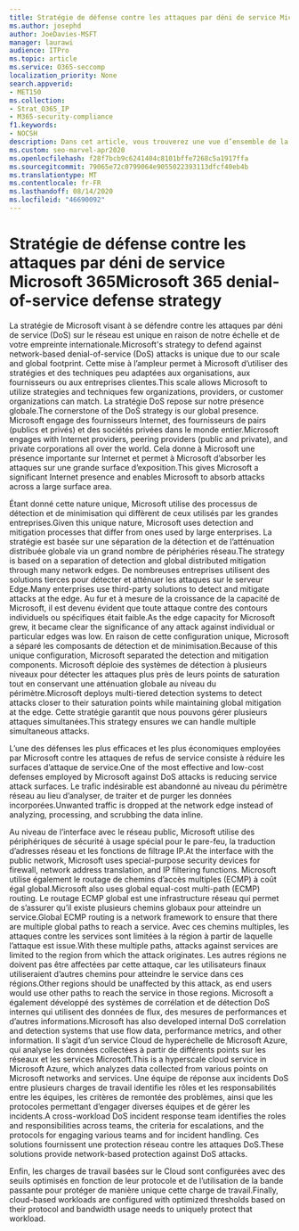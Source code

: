 ```yaml
---
title: Stratégie de défense contre les attaques par déni de service Microsoft 365
ms.author: josephd
author: JoeDavies-MSFT
manager: laurawi
audience: ITPro
ms.topic: article
ms.service: O365-seccomp
localization_priority: None
search.appverid:
- MET150
ms.collection:
- Strat_O365_IP
- M365-security-compliance
f1.keywords:
- NOCSH
description: Dans cet article, vous trouverez une vue d’ensemble de la stratégie de défense Microsoft pour les attaques par déni de service (DoS).
ms.custom: seo-marvel-apr2020
ms.openlocfilehash: f28f7bcb9c6241404c8101bffe7268c5a1917ffa
ms.sourcegitcommit: 79065e72c0799064e9055022393113dfcf40eb4b
ms.translationtype: MT
ms.contentlocale: fr-FR
ms.lasthandoff: 08/14/2020
ms.locfileid: "46690092"
---
```

# <a name="microsoft-365-denial-of-service-defense-strategy"></a><span data-ttu-id="21acc-103">Stratégie de défense contre les attaques par déni de service Microsoft 365</span><span class="sxs-lookup"><span data-stu-id="21acc-103">Microsoft 365 denial-of-service defense strategy</span></span>

<span data-ttu-id="21acc-104">La stratégie de Microsoft visant à se défendre contre les attaques par déni de service (DoS) sur le réseau est unique en raison de notre échelle et de votre empreinte internationale.</span><span class="sxs-lookup"><span data-stu-id="21acc-104">Microsoft's strategy to defend against network-based denial-of-service (DoS) attacks is unique due to our scale and global footprint.</span></span> <span data-ttu-id="21acc-105">Cette mise à l’ampleur permet à Microsoft d’utiliser des stratégies et des techniques peu adaptées aux organisations, aux fournisseurs ou aux entreprises clientes.</span><span class="sxs-lookup"><span data-stu-id="21acc-105">This scale allows Microsoft to utilize strategies and techniques few organizations, providers, or customer organizations can match.</span></span> <span data-ttu-id="21acc-106">La stratégie DoS repose sur notre présence globale.</span><span class="sxs-lookup"><span data-stu-id="21acc-106">The cornerstone of the DoS strategy is our global presence.</span></span> <span data-ttu-id="21acc-107">Microsoft engage des fournisseurs Internet, des fournisseurs de pairs (publics et privés) et des sociétés privées dans le monde entier.</span><span class="sxs-lookup"><span data-stu-id="21acc-107">Microsoft engages with Internet providers, peering providers (public and private), and private corporations all over the world.</span></span> <span data-ttu-id="21acc-108">Cela donne à Microsoft une présence importante sur Internet et permet à Microsoft d’absorber les attaques sur une grande surface d’exposition.</span><span class="sxs-lookup"><span data-stu-id="21acc-108">This gives Microsoft a significant Internet presence and enables Microsoft to absorb attacks across a large surface area.</span></span>

<span data-ttu-id="21acc-109">Étant donné cette nature unique, Microsoft utilise des processus de détection et de minimisation qui diffèrent de ceux utilisés par les grandes entreprises.</span><span class="sxs-lookup"><span data-stu-id="21acc-109">Given this unique nature, Microsoft uses detection and mitigation processes that differ from ones used by large enterprises.</span></span> <span data-ttu-id="21acc-110">La stratégie est basée sur une séparation de la détection et de l’atténuation distribuée globale via un grand nombre de périphéries réseau.</span><span class="sxs-lookup"><span data-stu-id="21acc-110">The strategy is based on a separation of detection and global distributed mitigation through many network edges.</span></span> <span data-ttu-id="21acc-111">De nombreuses entreprises utilisent des solutions tierces pour détecter et atténuer les attaques sur le serveur Edge.</span><span class="sxs-lookup"><span data-stu-id="21acc-111">Many enterprises use third-party solutions to detect and mitigate attacks at the edge.</span></span> <span data-ttu-id="21acc-112">Au fur et à mesure de la croissance de la capacité de Microsoft, il est devenu évident que toute attaque contre des contours individuels ou spécifiques était faible.</span><span class="sxs-lookup"><span data-stu-id="21acc-112">As the edge capacity for Microsoft grew, it became clear the significance of any attack against individual or particular edges was low.</span></span> <span data-ttu-id="21acc-113">En raison de cette configuration unique, Microsoft a séparé les composants de détection et de minimisation.</span><span class="sxs-lookup"><span data-stu-id="21acc-113">Because of this unique configuration, Microsoft separated the detection and mitigation components.</span></span> <span data-ttu-id="21acc-114">Microsoft déploie des systèmes de détection à plusieurs niveaux pour détecter les attaques plus près de leurs points de saturation tout en conservant une atténuation globale au niveau du périmètre.</span><span class="sxs-lookup"><span data-stu-id="21acc-114">Microsoft deploys multi-tiered detection systems to detect attacks closer to their saturation points while maintaining global mitigation at the edge.</span></span> <span data-ttu-id="21acc-115">Cette stratégie garantit que nous pouvons gérer plusieurs attaques simultanées.</span><span class="sxs-lookup"><span data-stu-id="21acc-115">This strategy ensures we can handle multiple simultaneous attacks.</span></span>

<span data-ttu-id="21acc-116">L’une des défenses les plus efficaces et les plus économiques employées par Microsoft contre les attaques de refus de service consiste à réduire les surfaces d’attaque de service.</span><span class="sxs-lookup"><span data-stu-id="21acc-116">One of the most effective and low-cost defenses employed by Microsoft against DoS attacks is reducing service attack surfaces.</span></span> <span data-ttu-id="21acc-117">Le trafic indésirable est abandonné au niveau du périmètre réseau au lieu d’analyser, de traiter et de purger les données incorporées.</span><span class="sxs-lookup"><span data-stu-id="21acc-117">Unwanted traffic is dropped at the network edge instead of analyzing, processing, and scrubbing the data inline.</span></span>

<span data-ttu-id="21acc-118">Au niveau de l’interface avec le réseau public, Microsoft utilise des périphériques de sécurité à usage spécial pour le pare-feu, la traduction d’adresses réseau et les fonctions de filtrage IP.</span><span class="sxs-lookup"><span data-stu-id="21acc-118">At the interface with the public network, Microsoft uses special-purpose security devices for firewall, network address translation, and IP filtering functions.</span></span> <span data-ttu-id="21acc-119">Microsoft utilise également le routage de chemins d’accès multiples (ECMP) à coût égal global.</span><span class="sxs-lookup"><span data-stu-id="21acc-119">Microsoft also uses global equal-cost multi-path (ECMP) routing.</span></span> <span data-ttu-id="21acc-120">Le routage ECMP global est une infrastructure réseau qui permet de s’assurer qu’il existe plusieurs chemins globaux pour atteindre un service.</span><span class="sxs-lookup"><span data-stu-id="21acc-120">Global ECMP routing is a network framework to ensure that there are multiple global paths to reach a service.</span></span> <span data-ttu-id="21acc-121">Avec ces chemins multiples, les attaques contre les services sont limitées à la région à partir de laquelle l’attaque est issue.</span><span class="sxs-lookup"><span data-stu-id="21acc-121">With these multiple paths, attacks against services are limited to the region from which the attack originates.</span></span> <span data-ttu-id="21acc-122">Les autres régions ne doivent pas être affectées par cette attaque, car les utilisateurs finaux utiliseraient d’autres chemins pour atteindre le service dans ces régions.</span><span class="sxs-lookup"><span data-stu-id="21acc-122">Other regions should be unaffected by this attack, as end users would use other paths to reach the service in those regions.</span></span> <span data-ttu-id="21acc-123">Microsoft a également développé des systèmes de corrélation et de détection DoS internes qui utilisent des données de flux, des mesures de performances et d’autres informations.</span><span class="sxs-lookup"><span data-stu-id="21acc-123">Microsoft has also developed internal DoS correlation and detection systems that use flow data, performance metrics, and other information.</span></span> <span data-ttu-id="21acc-124">Il s’agit d’un service Cloud de hyperéchelle de Microsoft Azure, qui analyse les données collectées à partir de différents points sur les réseaux et les services Microsoft.</span><span class="sxs-lookup"><span data-stu-id="21acc-124">This is a hyperscale cloud service in Microsoft Azure, which analyzes data collected from various points on Microsoft networks and services.</span></span> <span data-ttu-id="21acc-125">Une équipe de réponse aux incidents DoS entre plusieurs charges de travail identifie les rôles et les responsabilités entre les équipes, les critères de remontée des problèmes, ainsi que les protocoles permettant d’engager diverses équipes et de gérer les incidents.</span><span class="sxs-lookup"><span data-stu-id="21acc-125">A cross-workload DoS incident response team identifies the roles and responsibilities across teams, the criteria for escalations, and the protocols for engaging various teams and for incident handling.</span></span> <span data-ttu-id="21acc-126">Ces solutions fournissent une protection réseau contre les attaques DoS.</span><span class="sxs-lookup"><span data-stu-id="21acc-126">These solutions provide network-based protection against DoS attacks.</span></span>

<span data-ttu-id="21acc-127">Enfin, les charges de travail basées sur le Cloud sont configurées avec des seuils optimisés en fonction de leur protocole et de l’utilisation de la bande passante pour protéger de manière unique cette charge de travail.</span><span class="sxs-lookup"><span data-stu-id="21acc-127">Finally, cloud-based workloads are configured with optimized thresholds based on their protocol and bandwidth usage needs to uniquely protect that workload.</span></span>
